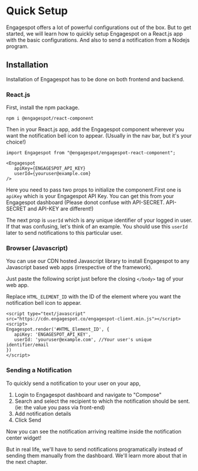 # Quick Setup

Engagespot offers a lot of powerful configurations out of the box. But to get started, we will learn how to quickly setup Engagespot on a React.js app with the basic configurations. And also to send a notification from a Nodejs program.

## Installation

Installation of Engagespot has to be done on both frontend and backend.

### React.js

First, install the npm package.

```
npm i @engagespot/react-component
```

Then in your React.js app, add the Engagespot component wherever you want the notification bell icon to appear. (Usually in the nav bar, but it's your choice!)

```
import Engagespot from "@engagespot/engagespot-react-component";

<Engagespot
   apiKey={ENGAGESPOT_API_KEY}
   userId={youruser@example.com}
/>
```

Here you need to pass two props to initialize the component.First one is `apiKey` which is your Engagespot API Key. You can get this from your Engagespot dashboard (Please donot confuse with API-SECRET. API-SECRET and API-KEY are different!)

The next prop is `userId` which is any unique identifier of your logged in user. If that was confusing, let's think of an example. You should use this `userId` later to send notifications to this particular user.

### Browser (Javascript)

You can use our CDN hosted Javascript library to install Engagespot to any Javascript based web apps (irrespective of the framework).

Just paste the following script just before the closing `</body>` tag of your web app.

Replace `HTML_ELEMENT_ID` with the ID of the element where you want the notification bell icon to appear.

```
<script type="text/javascript" src="https://cdn.engagespot.co/engagespot-client.min.js"></script>
<script>
Engagespot.render('#HTML_Element_ID', {
   apiKey: 'ENGAGESPOT_API_KEY',
   userId: 'youruser@example.com', //Your user's unique identifier/email
})
</script>

```

### Sending a Notification

To quickly send a notification to your user on your app,

1. Login to Engagespot dashboard and navigate to "Compose"
2. Search and select the recipient to which the notification should be sent. (ie: the value you pass via front-end)
3. Add notification details
4. Click Send

Now you can see the notification arriving realtime inside the notification center widget!

But in real life, we'll have to send notifications programatically instead of sending them manually from the dashboard. We'll learn more about that in the next chapter.

